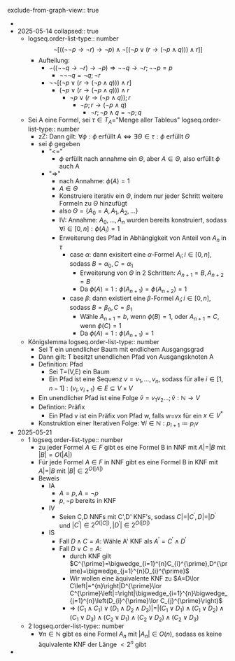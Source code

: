 exclude-from-graph-view:: true

-
- 2025-05-14
  collapsed:: true
	- logseq.order-list-type:: number
	  $$\neg\left\lbrack\left(\left(\neg\neg p\rightarrow\neg r\right)\rightarrow\neg p\right)\land\neg\left\lbrack\left(\neg p\lor\left(r\rightarrow\left(\neg p\land q\right)\right)\right)\land r\right\rbrack\right\rbrack$$
		- Aufteilung:
			- $\neg\left(\left(\neg\neg q\rightarrow\neg r\right)\rightarrow\neg p\right)\Rightarrow\neg\neg q\rightarrow\neg r;\neg\neg p=p$
				- $\neg\neg\neg q=\neg q;\neg r$
			- $\neg\neg\left\lbrack\left(\neg p\lor\left(r\rightarrow\left(\neg p\land q\right)\right)\right)\land r\right\rbrack$
				- $\left(\neg p\lor\left(r\rightarrow\left(\neg p\land q\right)\right)\right)\land r$
					- $\neg p\lor\left(r\rightarrow\left(\neg p\land q\right)\right);r$
						- $\neg p;r\rightarrow\left(\neg p\land q\right)$
							- $\neg r;\neg p\land q=\neg p;q$
	- Sei A eine Formel, sei $\tau\in T_{A}=$"Menge aller Tableus"
	  logseq.order-list-type:: number
		- zZ: Dann gilt: $\forall\phi:\phi\text{ erfüllt A}\Leftrightarrow\exists\Theta\in\tau:\phi\text{ erfüllt }\Theta$
		- sei $\phi$ gegeben
			- "<="
				- $\phi$ erfüllt nach annahme ein $\Theta$, aber $A\in\Theta$, also erfüllt $\phi$ auch A
			- "=>"
				- nach Annahme: $\phi\left(A\right)=1$
				- $A\in\Theta$
				- Konstruiere iterativ ein $\Theta$, indem nur jeder Schritt weitere Formeln zu $\Theta$ hinzufügt
				- also $\Theta=\left\lbrace A_0=A,A_1,A_2,...\right\rbrace$
				- IV: Annahme: $A_0,...,A_{n}$ wurden bereits konstruiert, sodass $\forall i\in\left\lbrack0,n\right\rbrack:\phi\left(A_{i}\right)=1$
				- Erweiterung des Pfad in Abhängigkeit von Anteil von $A_{n}$ in $\tau$
					- case $\alpha$: dann exisitert eine $\alpha$-Formel $A_{i};i\in\left\lbrack0,n\right\rbrack$, sodass $B=\alpha_0,C=\alpha_1$
						- Erweiterung von $\Theta$ in 2 Schritten: $A_{n+1}=B,A_{n+2}=B$
						- Da $\phi\left(A\right)=1:\phi\left(A_{n+1}\right)=\phi\left(A_{n+2}\right)=1$
					- case $\beta$: dann existiert eine $\beta$-Formel $A_{i};i\in\left\lbrack0,n\right\rbrack$, sodass $B=\beta_0,C=\beta_1$
						- Wähle $A_{n+1}=b$, wenn $\phi\left(B\right)=1$, oder $A_{n+1}=C$, wenn $\phi\left(C\right)=1$
						- Da $\phi\left(A\right)=1:\phi\left(A_{n+1}\right)=1$
	- Königslemma
	  logseq.order-list-type:: number
		- Sei T ein unendlicher Baum mit endlichem Ausgangsgrad
		- Dann gilt: T besitzt unendlichen Pfad von Ausgangsknoten A
		- Definition: Pfad
			- Sei T=(V,E) ein Baum
			- Ein Pfad ist eine Sequenz $v=v_1,...,v_{n}$, sodass für alle $i\in\left\lbrack1,n-1\right\rbrack:\left(v_{i},v_{i+1}\right)\in E\subseteq V\times V$
		- Ein unendlicher Pfad ist eine Folge $\tilde{v}=v_1v_2...;\tilde{v}:\mathbb{N}\rightarrow V$
		- Defintion: Präfix
			- Ein Pfad v ist ein Präfix von Pfad w, falls w=vx für ein $x\in V^{\ast}$
		- Konstruktion einer Iterativen Folge: $\forall i\in\mathbb{N}:p_{i+1}\coloneqq p_{i}v$
- 2025-05-21
	- 1
	  logseq.order-list-type:: number
		- zu jeder Formel $A\in F$ gibt es eine Formel B in NNF mit $A\left|=\right|B$ mit $\left|B\right|=O\left(\left|A\right|\right)$
		- Für jede Formel $A\in F$ in NNF gibt es eine Formel B in KNF mit $A\left|=\right|B$ mit $\left|B\right|\in2^{O\left(\left|A\right|\right)}$
		- Beweis
			- IA
				- $A=p,A=\neg p$
				- $p,\neg p$ bereits in KNF
			- IV
				- Seien C,D NNFs mit C',D' KNF's, sodass $C\left|=\right|C^{\prime},D\left|=\right|D^{\prime}$ und $\left|C^{\prime}\right|\in2^{O\left(\left|C\right|\right)},\left|D^{\prime}\right|\in2^{O\left(\left|D\right|\right)}$
			- IS
				- Fall $D\land C=A$: Wähle A' KNF als $A^{\prime}=C^{\prime}\land D^{\prime}$
				- Fall $D\lor C=A$:
					- durch KNF gilt $C^{\prime}=\bigwedge_{i=1}^{n}C_{i}^{\prime},D^{\prime}=\bigwedge_{j=1}^{n}D_{i}^{\prime}$
					- Wir wollen eine äquivalente KNF zu $A=D\lor C\left|=^{n}\right|D^{\prime}\lor C^{\prime}\left|=\right|\bigwedge_{i=1}^{n}\bigwedge_{j=1}^{n}\left(D_{i}^{\prime}\lor C_{j}^{\prime}\right)$
					- => $\left(C_1\land C_1\right)\lor\left(D_1\land D_2\land D_3\right)\left|=\right|\left(C_1\lor D_1\right)\land\left(C_1\lor D_2\right)\land\left(C_1\lor D_3\right)\land\left(C_2\lor D_1\right)\land\left(C_2\lor D_2\right)\land\left(C_2\lor D_3\right)$
	- 2
	  logseq.order-list-type:: number
		- $\forall n\in\mathbb{N}$ gibt es eine Formel $A_{n}$ mit $\left|A_{n}\right|\in O\left(n\right)$, sodass es keine äquivalente KNF der Länge $<2^{n}$ gibt
-